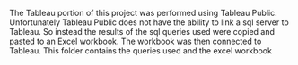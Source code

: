 The Tableau portion of this project was performed using Tableau Public. Unfortunately Tableau Public does not have the ability to link a sql server to Tableau. So instead the results of the sql queries used were copied and pasted to an Excel workbook. The workbook was then connected to Tableau. This folder contains the queries used and the excel workbook

